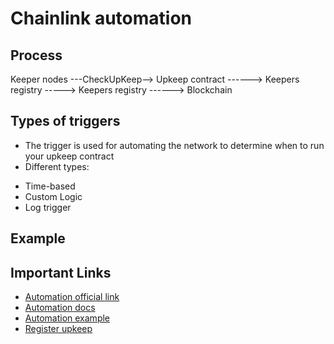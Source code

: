 # Chainlink automation

## Process

Keeper nodes ---CheckUpKeep--> Upkeep contract ------> Keepers registry -----> Keepers registry ------> Blockchain

## Types of triggers

-  The trigger is used for automating the network to determine when to run your upkeep contract
- Different types:
* Time-based
* Custom Logic
* Log trigger

## Example

## Important Links

- [Automation official link](https://dev.chain.link/products/automation)
- [Automation docs](https://docs.chain.link/chainlink-automation)
- [Automation example](https://docs.chain.link/chainlink-automation/overview/getting-started#time-based-trigger)
- [Register upkeep](https://automation.chain.link/)
